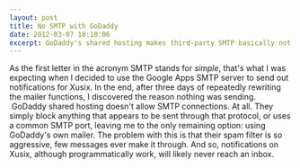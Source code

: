 ```yaml
---
layout: post
title: No SMTP with GoDaddy
date: 2012-03-07 18:10:06
excerpt: GoDaddy's shared hosting makes third-party SMTP basically not an option.
---
```

As the first letter in the acronym SMTP stands for *simple*, that's what I was expecting when I decided to use the Google Apps SMTP server to send out notifications for Xusix. In the end, after three days of repeatedly rewriting the mailer functions, I discovered the reason nothing was sending.  GoDaddy shared hosting doesn't allow SMTP connections. At all. They simply block anything that appears to be sent through that protocol, or uses a common SMTP port, leaving me to the only remaining option: using GoDaddy's own mailer. The problem with this is that their spam filter is so aggressive, few messages ever make it through. And so, notifications on Xusix, although programmatically work, will likely never reach an inbox.
